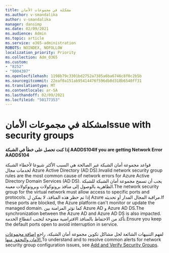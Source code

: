 ```yaml
---
title: مشكلة في مجموعات الأمان
ms.author: v-smandalika
author: v-smandalika
manager: dansimp
ms.date: 02/09/2021
ms.audience: Admin
ms.topic: article
ms.service: o365-administration
ROBOTS: NOINDEX, NOFOLLOW
localization_priority: Priority
ms.collection: Adm_O365
ms.custom:
- "8252"
- "9004397"
ms.openlocfilehash: 1198b79c3301bd2752a7385a6ba6746c8f0c2b5b
ms.sourcegitcommit: 22eaf0a151ab95414476f596db8d318b6540ff31
ms.translationtype: MT
ms.contentlocale: ar-SA
ms.lasthandoff: 02/09/2021
ms.locfileid: "50177353"
---
```

# <a name="issue-with-security-groups"></a><span data-ttu-id="562fb-102">مشكلة في مجموعات الأمان</span><span class="sxs-lookup"><span data-stu-id="562fb-102">Issue with security groups</span></span>

<span data-ttu-id="562fb-103">**إذا كنت تحصل على خطأ في الشبكة AADDS104**</span><span class="sxs-lookup"><span data-stu-id="562fb-103">**If you are getting Network Error AADDS104**</span></span>

<span data-ttu-id="562fb-104">قواعد مجموعة أمان الشبكة غير الصالحة هي السبب الأكثر شيوعا لأخطاء الشبكة لخدمات مجال Azure Active Directory (AD DS).</span><span class="sxs-lookup"><span data-stu-id="562fb-104">Invalid network security group rules are the most common cause of network errors for Azure Active Directory Domain Services (AD DS).</span></span> <span data-ttu-id="562fb-105">يجب أن تسمح مجموعة أمان الشبكة للشبكة الظاهرية بالوصول إلى منافذ بروتوكولات وبروتوكولات معينة.</span><span class="sxs-lookup"><span data-stu-id="562fb-105">The network security group for the virtual network must allow access to specific ports and protocols.</span></span> <span data-ttu-id="562fb-106">إذا تم حظر هذه المنافذ، لا يمكن ل Azure مراقبة المجال المدار أو تحديثه.</span><span class="sxs-lookup"><span data-stu-id="562fb-106">If these ports are blocked, the Azure platform can't monitor or update the managed domain.</span></span> <span data-ttu-id="562fb-107">كما تؤثر المزامنة بين Azure AD و Azure AD DS.</span><span class="sxs-lookup"><span data-stu-id="562fb-107">The synchronization between the Azure AD and Azure AD DS is also impacted.</span></span> <span data-ttu-id="562fb-108">تأكد من الاحتفاظ بالمنافذ الافتراضية مفتوحة لتجنب انقطاع الخدمة.</span><span class="sxs-lookup"><span data-stu-id="562fb-108">Ensure you keep the default ports open to avoid interruption in service.</span></span>

<span data-ttu-id="562fb-109">لفهم التنبيهات الشائعة لحل مشاكل تكوين مجموعة أمان الشبكة، راجع [إضافة مجموعات الأمان والتحقق منها.](https://docs.microsoft.com/azure/active-directory-domain-services/alert-nsg#verify-and-edit-existing-security-rules)</span><span class="sxs-lookup"><span data-stu-id="562fb-109">To understand and to resolve common alerts for network security group configuration issues, see [Add and Verify Security Groups](https://docs.microsoft.com/azure/active-directory-domain-services/alert-nsg#verify-and-edit-existing-security-rules).</span></span>
